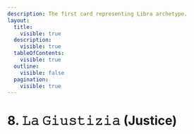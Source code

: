 ```yaml
---
description: The first card representing Libra archetype.
layout:
  title:
    visible: true
  description:
    visible: true
  tableOfContents:
    visible: true
  outline:
    visible: false
  pagination:
    visible: true
---
```


# 8. 𝙻𝚊 𝙶𝚒𝚞𝚜𝚝𝚒𝚣𝚒𝚊 (Justice)

